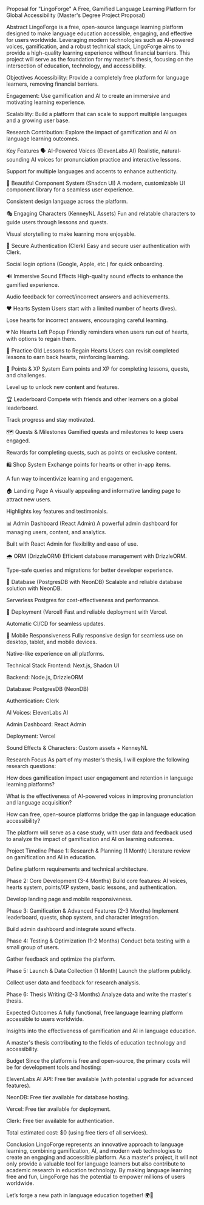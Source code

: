 Proposal for "LingoForge"
A Free, Gamified Language Learning Platform for Global Accessibility
(Master's Degree Project Proposal)

Abstract
LingoForge is a free, open-source language learning platform designed to make language education accessible, engaging, and effective for users worldwide. Leveraging modern technologies such as AI-powered voices, gamification, and a robust technical stack, LingoForge aims to provide a high-quality learning experience without financial barriers. This project will serve as the foundation for my master's thesis, focusing on the intersection of education, technology, and accessibility.

Objectives
Accessibility: Provide a completely free platform for language learners, removing financial barriers.

Engagement: Use gamification and AI to create an immersive and motivating learning experience.

Scalability: Build a platform that can scale to support multiple languages and a growing user base.

Research Contribution: Explore the impact of gamification and AI on language learning outcomes.

Key Features
🗣 AI-Powered Voices (ElevenLabs AI)
Realistic, natural-sounding AI voices for pronunciation practice and interactive lessons.

Support for multiple languages and accents to enhance authenticity.

🎨 Beautiful Component System (Shadcn UI)
A modern, customizable UI component library for a seamless user experience.

Consistent design language across the platform.

🎭 Engaging Characters (KenneyNL Assets)
Fun and relatable characters to guide users through lessons and quests.

Visual storytelling to make learning more enjoyable.

🔐 Secure Authentication (Clerk)
Easy and secure user authentication with Clerk.

Social login options (Google, Apple, etc.) for quick onboarding.

🔊 Immersive Sound Effects
High-quality sound effects to enhance the gamified experience.

Audio feedback for correct/incorrect answers and achievements.

❤️ Hearts System
Users start with a limited number of hearts (lives).

Lose hearts for incorrect answers, encouraging careful learning.

💔 No Hearts Left Popup
Friendly reminders when users run out of hearts, with options to regain them.

🔄 Practice Old Lessons to Regain Hearts
Users can revisit completed lessons to earn back hearts, reinforcing learning.

🌟 Points & XP System
Earn points and XP for completing lessons, quests, and challenges.

Level up to unlock new content and features.

🏆 Leaderboard
Compete with friends and other learners on a global leaderboard.

Track progress and stay motivated.

🗺 Quests & Milestones
Gamified quests and milestones to keep users engaged.

Rewards for completing quests, such as points or exclusive content.

🛍 Shop System
Exchange points for hearts or other in-app items.

A fun way to incentivize learning and engagement.

🏠 Landing Page
A visually appealing and informative landing page to attract new users.

Highlights key features and testimonials.

📊 Admin Dashboard (React Admin)
A powerful admin dashboard for managing users, content, and analytics.

Built with React Admin for flexibility and ease of use.

🌧 ORM (DrizzleORM)
Efficient database management with DrizzleORM.

Type-safe queries and migrations for better developer experience.

💾 Database (PostgresDB with NeonDB)
Scalable and reliable database solution with NeonDB.

Serverless Postgres for cost-effectiveness and performance.

🚀 Deployment (Vercel)
Fast and reliable deployment with Vercel.

Automatic CI/CD for seamless updates.

📱 Mobile Responsiveness
Fully responsive design for seamless use on desktop, tablet, and mobile devices.

Native-like experience on all platforms.

Technical Stack
Frontend: Next.js, Shadcn UI

Backend: Node.js, DrizzleORM

Database: PostgresDB (NeonDB)

Authentication: Clerk

AI Voices: ElevenLabs AI

Admin Dashboard: React Admin

Deployment: Vercel

Sound Effects & Characters: Custom assets + KenneyNL

Research Focus
As part of my master's thesis, I will explore the following research questions:

How does gamification impact user engagement and retention in language learning platforms?

What is the effectiveness of AI-powered voices in improving pronunciation and language acquisition?

How can free, open-source platforms bridge the gap in language education accessibility?

The platform will serve as a case study, with user data and feedback used to analyze the impact of gamification and AI on learning outcomes.

Project Timeline
Phase 1: Research & Planning (1 Month)
Literature review on gamification and AI in education.

Define platform requirements and technical architecture.

Phase 2: Core Development (3-4 Months)
Build core features: AI voices, hearts system, points/XP system, basic lessons, and authentication.

Develop landing page and mobile responsiveness.

Phase 3: Gamification & Advanced Features (2-3 Months)
Implement leaderboard, quests, shop system, and character integration.

Build admin dashboard and integrate sound effects.

Phase 4: Testing & Optimization (1-2 Months)
Conduct beta testing with a small group of users.

Gather feedback and optimize the platform.

Phase 5: Launch & Data Collection (1 Month)
Launch the platform publicly.

Collect user data and feedback for research analysis.

Phase 6: Thesis Writing (2-3 Months)
Analyze data and write the master's thesis.

Expected Outcomes
A fully functional, free language learning platform accessible to users worldwide.

Insights into the effectiveness of gamification and AI in language education.

A master's thesis contributing to the fields of education technology and accessibility.

Budget
Since the platform is free and open-source, the primary costs will be for development tools and hosting:

ElevenLabs AI API: Free tier available (with potential upgrade for advanced features).

NeonDB: Free tier available for database hosting.

Vercel: Free tier available for deployment.

Clerk: Free tier available for authentication.

Total estimated cost: $0 (using free tiers of all services).

Conclusion
LingoForge represents an innovative approach to language learning, combining gamification, AI, and modern web technologies to create an engaging and accessible platform. As a master's project, it will not only provide a valuable tool for language learners but also contribute to academic research in education technology. By making language learning free and fun, LingoForge has the potential to empower millions of users worldwide.

Let’s forge a new path in language education together! 🌍🚀
